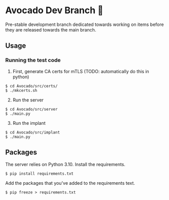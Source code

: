 # Avocado Dev Branch :avocado:

Pre-stable development branch dedicated towards working on items before they are released towards the main branch.

## Usage

### Running the test code
1. First, generate CA certs for mTLS (TODO: automatically do this in python)
```
$ cd Avocado/src/certs/
$ ./mkcerts.sh
```

2. Run the server
```
$ cd Avocado/src/server
$ ./main.py
```

3. Run the implant
```
$ cd Avocado/src/implant
$ ./main.py
```


## Packages

The server relies on Python 3.10. 
Install the requirements.
```angular2html
$ pip install requirements.txt
```

Add the packages that you've added to the requirements text.
```angular2html
$ pip freeze > requirements.txt
```

